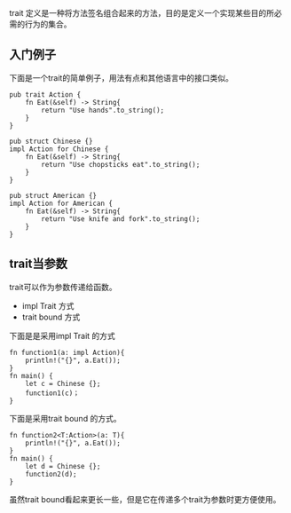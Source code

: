trait 定义是一种将方法签名组合起来的方法，目的是定义一个实现某些目的所必需的行为的集合。


## 入门例子
下面是一个trait的简单例子，用法有点和其他语言中的接口类似。

```shell
pub trait Action {
    fn Eat(&self) -> String{
        return "Use hands".to_string();
    }
}

pub struct Chinese {}
impl Action for Chinese {
    fn Eat(&self) -> String{
        return "Use chopsticks eat".to_string();
    }
}

pub struct American {}
impl Action for American {
    fn Eat(&self) -> String{
        return "Use knife and fork".to_string();
    }
}
```

## trait当参数
trait可以作为参数传递给函数。
- impl Trait 方式
- trait bound 方式

下面是是采用impl Trait 的方式
```
fn function1(a: impl Action){
    println!("{}", a.Eat());
}
fn main() {
    let c = Chinese {};
    function1(c)；
}
```

下面是采用trait bound 的方式。
```
fn function2<T:Action>(a: T){
    println!("{}", a.Eat());
}
fn main() {
    let d = Chinese {};
    function2(d);
}
```

虽然trait bound看起来更长一些，但是它在传递多个trait为参数时更方便使用。
